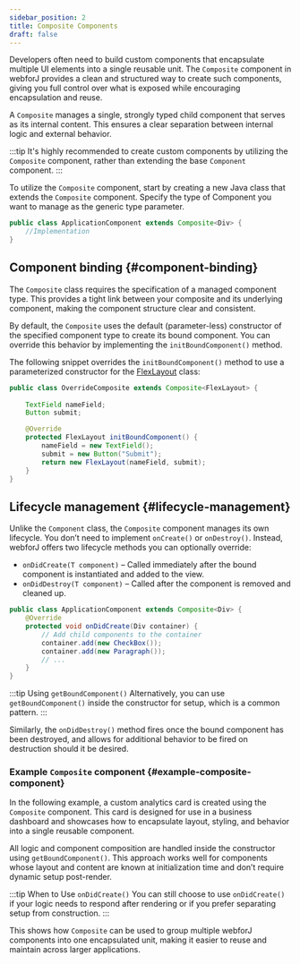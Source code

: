 ```yaml
---
sidebar_position: 2
title: Composite Components
draft: false
---
```


<DocChip chip='since' label='23.06' />
<JavadocLink type="foundation" location="com/webforj/component/Composite" top='true'/>

Developers often need to build custom components that encapsulate multiple UI elements into a single reusable unit. The `Composite` component in webforJ provides a clean and structured way to create such components, giving you full control over what is exposed while encouraging encapsulation and reuse.

A `Composite` manages a single, strongly typed child component that serves as its internal content. This ensures a clear separation between internal logic and external behavior.

:::tip
It's highly recommended to create custom components by utilizing the `Composite` component, rather than extending the base `Component` component.
:::

To utilize the `Composite` component, start by creating a new Java class that extends the `Composite` component. Specify the type of Component you want to manage as the generic type parameter.

```java
public class ApplicationComponent extends Composite<Div> {
	//Implementation
}
```

## Component binding {#component-binding}

The `Composite` class requires the specification of a managed component type. This provides a tight link between your composite and its underlying component, making the component structure clear and consistent.

By default, the `Composite` uses the default (parameter-less) constructor of the specified component type to create its bound component. You can override this behavior by implementing the `initBoundComponent()` method.

The following snippet overrides the `initBoundComponent()` method to use a parameterized constructor for the [FlexLayout](../components/flex-layout.md) class:

```java
public class OverrideComposite extends Composite<FlexLayout> {
	
	TextField nameField;
	Button submit;

	@Override
	protected FlexLayout initBoundComponent() {
		nameField = new TextField();
		submit = new Button("Submit");
		return new FlexLayout(nameField, submit);
	}
}
```

## Lifecycle management {#lifecycle-management}

Unlike the `Component` class, the `Composite` component manages its own lifecycle. You don’t need to implement `onCreate()` or `onDestroy()`. Instead, webforJ offers two lifecycle methods you can optionally override:

- `onDidCreate(T component)` – Called immediately after the bound component is instantiated and added to the view.
- `onDidDestroy(T component)` – Called after the component is removed and cleaned up.

```java
public class ApplicationComponent extends Composite<Div> {
	@Override
	protected void onDidCreate(Div container) {
		// Add child components to the container
		container.add(new CheckBox());
		container.add(new Paragraph());
		// ...
	}
}
```

:::tip Using `getBoundComponent()`
Alternatively, you can use `getBoundComponent()` inside the constructor for setup, which is a common pattern.
:::

Similarly, the `onDidDestroy()` method fires once the bound component has been destroyed, and allows for additional behavior to be fired on destruction should it be desired.

### Example `Composite` component {#example-composite-component}

In the following example, a custom analytics card is created using the `Composite` component. This card is designed for use in a business dashboard and showcases how to encapsulate layout, styling, and behavior into a single reusable component.

All logic and component composition are handled inside the constructor using `getBoundComponent()`. This approach works well for components whose layout and content are known at initialization time and don’t require dynamic setup post-render.

:::tip When to Use `onDidCreate()`
You can still choose to use `onDidCreate()` if your logic needs to respond after rendering or if you prefer separating setup from construction.
:::
 
<ComponentDemo 
path='/webforj/composite?' 
cssURL='/css/composite.css'
javaE='https://raw.githubusercontent.com/webforj/webforj-documentation/refs/heads/main/src/main/java/com/webforj/samples/views/CompositeView.java'
height='550px'
/>

This shows how `Composite` can be used to group multiple webforJ components into one encapsulated unit, making it easier to reuse and maintain across larger applications.
